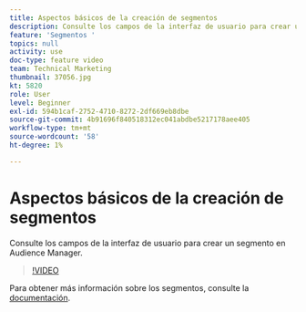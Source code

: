 ```yaml
---
title: Aspectos básicos de la creación de segmentos
description: Consulte los campos de la interfaz de usuario para crear un segmento en Audience Manager.
feature: 'Segmentos '
topics: null
activity: use
doc-type: feature video
team: Technical Marketing
thumbnail: 37056.jpg
kt: 5820
role: User
level: Beginner
exl-id: 594b1caf-2752-4710-8272-2df669eb8dbe
source-git-commit: 4b91696f840518312ec041abdbe5217178aee405
workflow-type: tm+mt
source-wordcount: '58'
ht-degree: 1%

---
```


# Aspectos básicos de la creación de segmentos

Consulte los campos de la interfaz de usuario para crear un segmento en Audience Manager.

>[!VIDEO](https://video.tv.adobe.com/v/37056/?quality=12&learn=on)

Para obtener más información sobre los segmentos, consulte la [documentación](https://docs.adobe.com/content/help/en/audience-manager/user-guide/features/segments/segments-purpose.html).
